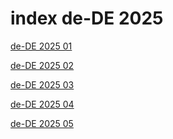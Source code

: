 # index de-DE 2025

<a href="./01">de-DE 2025 01</a>

<a href="./02">de-DE 2025 02</a>

<a href="./03">de-DE 2025 03</a>

<a href="./04">de-DE 2025 04</a>

<a href="./05">de-DE 2025 05</a>
